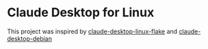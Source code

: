 # Claude Desktop for Linux

This project was inspired by [claude-desktop-linux-flake](https://github.com/k3d3/claude-desktop-linux-flake) and [claude-desktop-debian](https://github.com/aaddrick/claude-desktop-debian)
